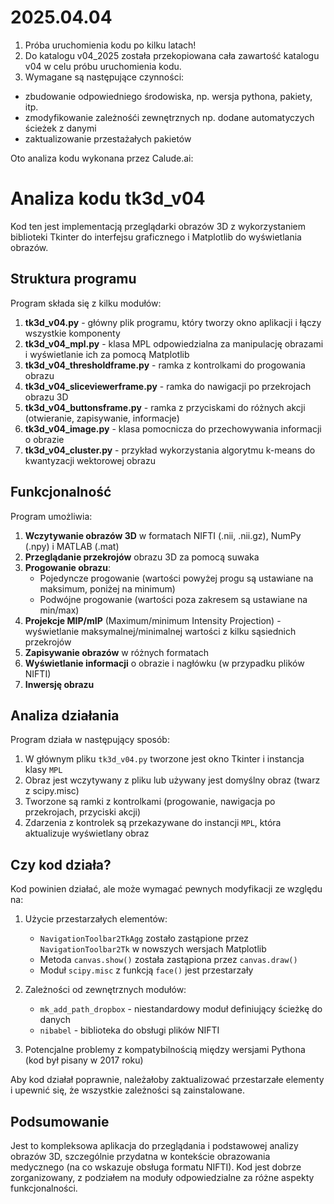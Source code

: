 # 2025.04.04

1. Próba uruchomienia kodu po kilku latach!
2. Do katalogu v04_2025 została przekopiowana cała zawartość katalogu v04 w celu próbu uruchomienia kodu.
3. Wymagane są następujące czynności:
- zbudowanie odpowiedniego środowiska, np. wersja pythona, pakiety, itp.
 - zmodyfikowanie zależnośći zewnętrznych np. dodane automatyczych ścieżek z danymi
- zaktualizowanie przestażałych pakietów
	

Oto analiza kodu wykonana przez Calude.ai:

# Analiza kodu tk3d_v04

Kod ten jest implementacją przeglądarki obrazów 3D z wykorzystaniem biblioteki Tkinter do interfejsu graficznego i Matplotlib do wyświetlania obrazów.

## Struktura programu

Program składa się z kilku modułów:

1. **tk3d_v04.py** - główny plik programu, który tworzy okno aplikacji i łączy wszystkie komponenty
2. **tk3d_v04_mpl.py** - klasa MPL odpowiedzialna za manipulację obrazami i wyświetlanie ich za pomocą Matplotlib
3. **tk3d_v04_thresholdframe.py** - ramka z kontrolkami do progowania obrazu
4. **tk3d_v04_sliceviewerframe.py** - ramka do nawigacji po przekrojach obrazu 3D
5. **tk3d_v04_buttonsframe.py** - ramka z przyciskami do różnych akcji (otwieranie, zapisywanie, informacje)
6. **tk3d_v04_image.py** - klasa pomocnicza do przechowywania informacji o obrazie
7. **tk3d_v04_cluster.py** - przykład wykorzystania algorytmu k-means do kwantyzacji wektorowej obrazu

## Funkcjonalność

Program umożliwia:

1. **Wczytywanie obrazów 3D** w formatach NIFTI (.nii, .nii.gz), NumPy (.npy) i MATLAB (.mat)
2. **Przeglądanie przekrojów** obrazu 3D za pomocą suwaka
3. **Progowanie obrazu**:
   - Pojedyncze progowanie (wartości powyżej progu są ustawiane na maksimum, poniżej na minimum)
   - Podwójne progowanie (wartości poza zakresem są ustawiane na min/max)
4. **Projekcje MIP/mIP** (Maximum/minimum Intensity Projection) - wyświetlanie maksymalnej/minimalnej wartości z kilku sąsiednich przekrojów
5. **Zapisywanie obrazów** w różnych formatach
6. **Wyświetlanie informacji** o obrazie i nagłówku (w przypadku plików NIFTI)
7. **Inwersję obrazu**

## Analiza działania

Program działa w następujący sposób:

1. W głównym pliku `tk3d_v04.py` tworzone jest okno Tkinter i instancja klasy `MPL`
2. Obraz jest wczytywany z pliku lub używany jest domyślny obraz (twarz z scipy.misc)
3. Tworzone są ramki z kontrolkami (progowanie, nawigacja po przekrojach, przyciski akcji)
4. Zdarzenia z kontrolek są przekazywane do instancji `MPL`, która aktualizuje wyświetlany obraz

## Czy kod działa?

Kod powinien działać, ale może wymagać pewnych modyfikacji ze względu na:

1. Użycie przestarzałych elementów:
   - `NavigationToolbar2TkAgg` zostało zastąpione przez `NavigationToolbar2Tk` w nowszych wersjach Matplotlib
   - Metoda `canvas.show()` została zastąpiona przez `canvas.draw()`
   - Moduł `scipy.misc` z funkcją `face()` jest przestarzały

2. Zależności od zewnętrznych modułów:
   - `mk_add_path_dropbox` - niestandardowy moduł definiujący ścieżkę do danych
   - `nibabel` - biblioteka do obsługi plików NIFTI

3. Potencjalne problemy z kompatybilnością między wersjami Pythona (kod był pisany w 2017 roku)

Aby kod działał poprawnie, należałoby zaktualizować przestarzałe elementy i upewnić się, że wszystkie zależności są zainstalowane.

## Podsumowanie

Jest to kompleksowa aplikacja do przeglądania i podstawowej analizy obrazów 3D, szczególnie przydatna w kontekście obrazowania medycznego (na co wskazuje obsługa formatu NIFTI). Kod jest dobrze zorganizowany, z podziałem na moduły odpowiedzialne za różne aspekty funkcjonalności.
